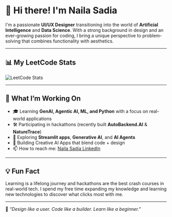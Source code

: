 <!--
**nailauiuxdesign/nailauiuxdesign** is a ✨ _special_ ✨ repository because its `README.md` (this file) appears on your GitHub profile.

 ## 📊 GitHub Stats 


<p align="">
  <img src="https://github-readme-stats.vercel.app/api?username=nailauiuxdesign&show_icons=true&theme=tokyonight" alt="GitHub Stats" /> </p>  ![Leetcode Stats](https://leetcard.jacoblin.cool/nailasadia?theme=dark)
  #<img src="https://github-readme-stats.vercel.app/api/top-langs/?username=nailauiuxdesign&layout=compact&theme=radical" alt="Top Languages" />

</p> -->

# 👋 Hi there! I'm Naila Sadia

I'm a passionate **UI/UX Designer** transitioning into the world of **Artificial Intelligence** and **Data Science**. With a strong background in design and an ever-growing passion for coding, I bring a unique perspective to problem-solving that combines functionality with aesthetics.

---
## 📊 My LeetCode Stats

![LeetCode Stats](https://leetcard.jacoblin.cool/nailasadia?theme=unicorn&font=Tomorrow&ext=activity)

---

## 🚀 What I’m Working On

- 🎓 Learning **GenAI, Agentic AI, ML, and Python** with a focus on real-world applications
- 🛠️ Participating in hackathons (recently built **AutoBackend.AI** & **NatureTrace**)
- 🌱 Exploring **Streamlit apps**, **Generative AI**, and **AI Agents**
- 🎨 Building Creative AI Apps that blend code + design
- 📫 How to reach me: [Naila Sadia LinkedIn](https://www.linkedin.com/in/nailasuiuxdesign/)

---

## 💡 Fun Fact

Learning is a lifelong journey and hackathons are the best crash courses in real-world tech. I spend my free time expanding my knowledge and learning new technologies to discover what clicks most with me. 

---

🖤 _“Design like a user. Code like a builder. Learn like a beginner.”_
